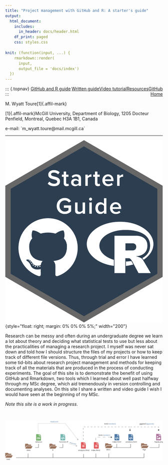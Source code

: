 ```yaml
---
title: "Project management with GitHub and R: A starter's guide"
output:
  html_document:
    includes:
      in_header: docs/header.html
    df_print: paged
    css: styles.css
    
knit: (function(input, ...) {
    rmarkdown::render(
      input,
      output_file = 'docs/index')
  })
---
```


::: {.topnav}
<a href="index.html">GitHub and R guide</a> <a href="https://github.com/wyatt-toure/github-and-R-project-guide" style = "float: right;"><i class="fab fa-github"></i> GitHub </a> <a href="resources.html" style = "float: right;"><i class="fas fa-toolbox"></i> Resources</a><a href="video-tutorial.html" style = "float: right;"><i class="fas fa-video"></i> Video tutorial</a><a href="written-guide.html" style = "float: right;"><i class="fas fa-book"></i> Written guide</a><a href="index.html" class="active" style = "float: right;"><i class="fas fa-home"></i> Home</a>
:::

<p class="author-name">M. Wyatt Toure[1]{.affil-mark}</p><p class="author-affil">[1]{.affil-mark}McGill University, Department of Biology, 1205 Docteur Penfield, Montreal, Quebec H3A 1B1, Canada</p><p>e-mail: `m_wyatt.toure@mail.mcgill.ca`</p>

------------------------------------------------------------------------

![](images/starter-guide-logo2.png){style="float: right; margin: 0% 0% 0% 5%;" width="200"}

Research can be messy and often during an undergraduate degree we learn a lot about theory and deciding what statistical tests to use but less about the practicalities of managing a research project. I myself was never sat down and told how I should structure the files of my projects or how to keep track of different file versions. Thus, through trial and error I have learned some tid-bits about research project management and methods for keeping track of all the materials that are produced in the process of conducting experiments. The goal of this site is to demonstrate the benefit of using GitHub and Rmarkdown, two tools which I learned about well past halfway through my MSc degree, which aid tremendously in version controlling and documenting analyses. On this site I share a written and video guide I wish I would have seen at the beginning of my MSc. 

*Note this site is a work in progress*. 

</br>

![](images/directory-rendering.svg)
